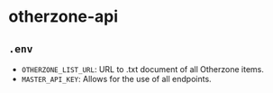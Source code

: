 # otherzone-api

## `.env`
- `OTHERZONE_LIST_URL`: URL to .txt document of all Otherzone items.
- `MASTER_API_KEY`: Allows for the use of all endpoints.
